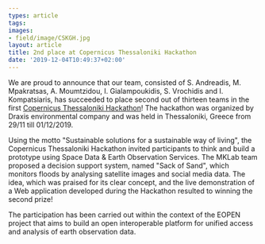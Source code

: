 ```yaml
---
types: article
tags:
images: 
- field/image/CSKGH.jpg
layout: article
title: 2nd place at Copernicus Thessaloniki Hackathon
date: '2019-12-04T10:49:37+02:00'
---
```

<p>
We are proud to announce that our team, consisted of S. Andreadis, M. Mpakratsas, A. Moumtzidou, I. Gialampoukidis, S. Vrochidis and I.
Kompatsiaris, has succeeded to place second out of thirteen teams in the first <a href="https://draxis.gr/copernicus-thessaloniki-hackathon" target="_blank">Copernicus Thessaloniki Hackathon</a>! The hackathon was organized by Draxis environmental company and was held in Thessaloniki, Greece from 29/11 till 01/12/2019.
</p>
<p>
Using the motto "Sustainable solutions for a sustainable way of living", the Copernicus Thessaloniki Hackathon invited participants to think and build a prototype using Space Data & Earth Observation Services. The MKLab team proposed a decision support system, named "Sack of Sand", which monitors floods by analysing satellite images and social media data. The idea, which was praised for its clear concept, and the live demonstration of a Web application developed during the Hackathon resulted to winning the second prize!
</p> 
<p>
The participation has been carried out within the context of the EOPEN project that aims to build an open interoperable platform for unified access and analysis of earth observation data.
</p>

